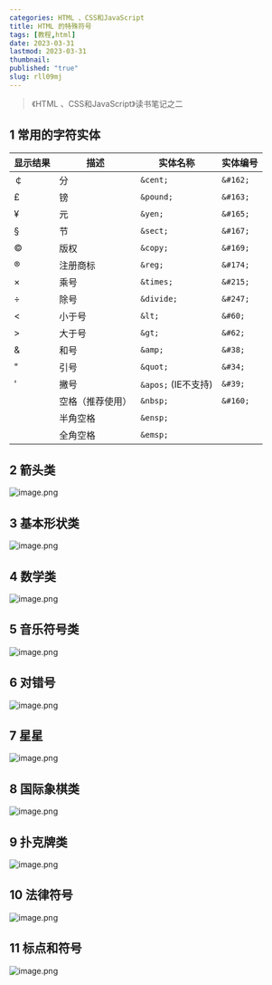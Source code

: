 ```yaml
---
categories: HTML 、CSS和JavaScript
title: HTML 的特殊符号
tags: [教程,html]
date: 2023-03-31
lastmod: 2023-03-31
thumbnail: 
published: "true"
slug: rll09mj
---
```


>《HTML 、CSS和JavaScript》读书笔记之二

## 1 常用的字符实体  


| 显示结果 | 描述 | 实体名称 | 实体编号 |
| --- | --- | --- | --- |
| ￠ | 分 | `&cent;` | `&#162;` |
| £ | 镑 | `&pound;` | `&#163;` |
| ¥ | 元 | `&yen;` | `&#165;` |
| § | 节 | `&sect;` | `&#167;` |
| © | 版权 | `&copy;` | `&#169;` |
| ® | 注册商标 | `&reg;` | `&#174;` |
| × | 乘号 | `&times;` | `&#215;` |
| ÷ | 除号 | `&divide;` | `&#247;` |
| < | 小于号 | `&lt;` | `&#60;` |
| > | 大于号 | `&gt;` | `&#62;` |
| & | 和号 | `&amp;` | `&#38;` |
| " | 引号 | `&quot;` | `&#34;` |
| ' | 撇号 | `&apos;` (IE不支持) | `&#39;` |
|  | 空格（推荐使用） | `&nbsp;` | `&#160;` |
|  | 半角空格 | `&ensp;` |  |
|  | 全角空格 | `&emsp;` |  |

## 2 箭头类

![image.png](https://s1.vika.cn/space/2023/03/31/7533c5d3c7da4a9d86d828124f48848c)


## 3 基本形状类

![image.png](https://s1.vika.cn/space/2023/03/31/1ca8bc0aacb54945acfeb5e1c21bfa33)

## 4 数学类

![image.png](https://s1.vika.cn/space/2023/03/31/dd68b193cf2b423584de650845e9a6c0)
  

## 5 音乐符号类

![image.png](https://s1.vika.cn/space/2023/03/31/a9c09f69331944fabeb3f86e950b59bc)


## 6 对错号

![image.png](https://s1.vika.cn/space/2023/03/31/44fa60a6f7c347cbba8ea089e5eab291)
 

## 7 星星

![image.png](https://s1.vika.cn/space/2023/03/31/b0316a3f65a04774a3b002513d70925e)


## 8 国际象棋类

![image.png](https://s1.vika.cn/space/2023/03/31/d5cf130733684e749b3c14b75906a7b5)
  

## 9 扑克牌类

![image.png](https://s1.vika.cn/space/2023/03/31/9b1cdeefaae3474da1699b89243ab106)


## 10 法律符号

![image.png](https://s1.vika.cn/space/2023/03/31/975fd0dcf9044cc4b6ebe774a2ed9d35)

  

## 11 标点和符号  

![image.png](https://s1.vika.cn/space/2023/03/31/0555c866faf243658160c27206701939)



